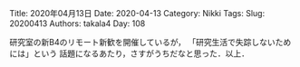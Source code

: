 ﻿Title: 2020年04月13日
Date: 2020-04-13
Category: Nikki
Tags: 
Slug: 20200413
Authors: takala4
Day: 108


研究室の新B4のリモート新歓を開催しているが，
「研究生活で失踪しないためには」という
話題になるあたり，さすがうちだなと思った．以上．